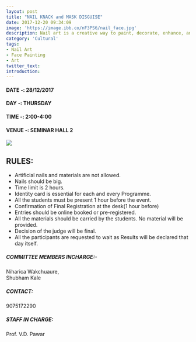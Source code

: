 ```yaml
---
layout: post
title: "NAIL KNACK and MASK DISGUISE"
date: 2017-12-20 09:34:09
image: 'https://image.ibb.co/nF3PS6/nail_face.jpg'
description: Nail art is a creative way to paint, decorate, enhance, and embellish the nails. Bold-coloured paint used to decorate the face.
category: 'Cultural'
tags:
- Nail Art
- Face Painting
- Art
twitter_text:
introduction:
---
```

#### DATE -: 28/12/2017
#### DAY -: THURSDAY                                             
#### TIME -:  2:00-4:00
#### VENUE -:  SEMINAR HALL 2

[<img src="https://image.ibb.co/gdyPVG/register_now_red.png">](https://goo.gl/forms/10VsJFVrCz8ygzvF2)

## RULES:

* Artificial nails and materials are not allowed.
* Nails should be big.
* Time limit is 2 hours.
* Identity card is essential for each and every Programme.
* All the students must be present 1 hour before the event.
* Confirmation of Final Registration at the desk(1 hour before)
* Entries should be online booked or pre-registered.
* All the materials should be carried by the students. No material    will be provided.
* Decision of the judge will be final.
* All the participants are requested to wait as Results will be declared that day itself.


##### COMMITTEE MEMBERS INCHARGE:-
Niharica Wakchuaure,									 
Shubham Kale

##### CONTACT: 
9075172290


##### STAFF IN CHARGE:
Prof. V.D. Pawar	
